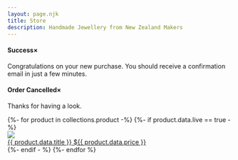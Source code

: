 ```yaml
---
layout: page.njk
title: Store
description: Handmade Jewellery from New Zealand Makers
---
```


<div id="success" class="success box">
  <h4>Success<span class="closebutton" onclick="closeWindow()">×</span></h4>
  
  <p>Congratulations on your new purchase. You should receive a confirmation email in just a few minutes.</p>
</div>

<div id="cancel" class="cancelled box">
  <h4>Order Cancelled<span class="closebutton">×</span></h4>
  
  <p> Thanks for having a look.</p>
</div>

<!--<p>If you don't find what you were looking for you can make a request <a href="request/">here</a>.</p>-->

<div class="column flex">
{%- for product in collections.product -%}
  {%- if product.data.live == true -%}
    <div class="product-container">
      <a class="product-link" href="{{product.url}}">
        <img class="product-image" src="/assets/images/{{ product.data.image }}"/>
        <div class="column-narrow">
          <span class="product-title">{{ product.data.title }}</span>
          <span class="product-price">${{ product.data.price }}</span>
        </div>
      </a>
    </div>
  {%- endif - %}
{%- endfor %}
</div>

<script>
  window.onload = function(){
    var query = window.location.search.substring(1);
    var qs = new URLSearchParams(query);
    if(qs.get('action') == 'success'){
      document.getElementById("success").style.display = 'block';
    } else if (qs.get('action') == 'cancel'){
      document.getElementById("cancel").style.display = 'block';
    }
  };
  
  var closeWindow = function(){
    window.history.replaceState({}, document.title, "/");
    document.getElementById("success").style.display = 'none';
    document.getElementById("cancel").style.display = 'none';
  };
</script>

<script type="text/javascript" src="//downloads.mailchimp.com/js/signup-forms/popup/unique-methods/embed.js" data-dojo-config="usePlainJson: true, isDebug: true"></script><script type="text/javascript">window.dojoRequire(["mojo/signup-forms/Loader"], function(L) { L.start({"baseUrl":"mc.us4.list-manage.com","uuid":"ccf9453fb98ac9f1f90023474","lid":"cb3f8804ae","uniqueMethods":true}) })</script>